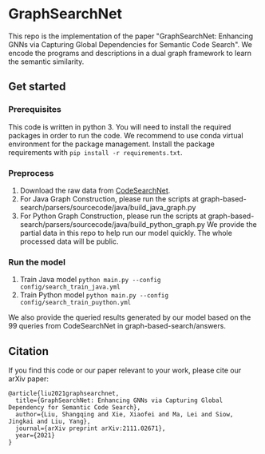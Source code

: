 # GraphSearchNet
This repo is the implementation of the paper "GraphSearchNet: Enhancing GNNs via Capturing Global Dependencies for Semantic Code Search". We encode the programs and descriptions in a dual graph framework
to learn the semantic similarity.
## Get started
### Prerequisites
This code is written in python 3. You will need to install the required packages in order to run the code.
We recommend to use conda virtual environment for the package management. Install the package requirements with ```pip install -r requirements.txt```.
### Preprocess
1. Download the raw data from [CodeSearchNet](https://github.com/github/CodeSearchNet). 
2. For Java Graph Construction, please run the scripts at graph-based-search/parsers/sourcecode/java/build_java_graph.py
3. For Python Graph Construction, please run the scripts at graph-based-search/parsers/sourcecode/java/build_python_graph.py
We provide the partial data in this repo to help run our model quickly. The whole processed data will be public.
### Run the model
1. Train Java model ```python main.py --config config/search_train_java.yml```
2. Train Python model ```python main.py --config config/search_train_puython.yml```

We also provide the queried results generated by our model based on the 99 queries from CodeSearchNet in graph-based-search/answers.

## Citation
If you find this code or our paper relevant to your work, please cite our arXiv paper:

```
@article{liu2021graphsearchnet,
  title={GraphSearchNet: Enhancing GNNs via Capturing Global Dependency for Semantic Code Search},
  author={Liu, Shangqing and Xie, Xiaofei and Ma, Lei and Siow, Jingkai and Liu, Yang},
  journal={arXiv preprint arXiv:2111.02671},
  year={2021}
}
```